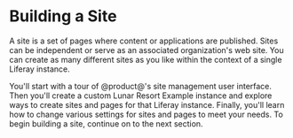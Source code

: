 # Building a Site [](id=starting-site-development)

A site is a set of pages where content or applications are published. Sites can
be independent or serve as an associated organization's web site. You can create
as many different sites as you like within the context of a single Liferay
instance.

You'll start with a tour of @product@'s site management user interface. Then 
you'll create a custom Lunar Resort Example instance and explore ways to create 
sites and pages for that Liferay instance. Finally, you'll learn how to change 
various settings for sites and pages to meet your needs. To begin building a 
site, continue on to the next section.
